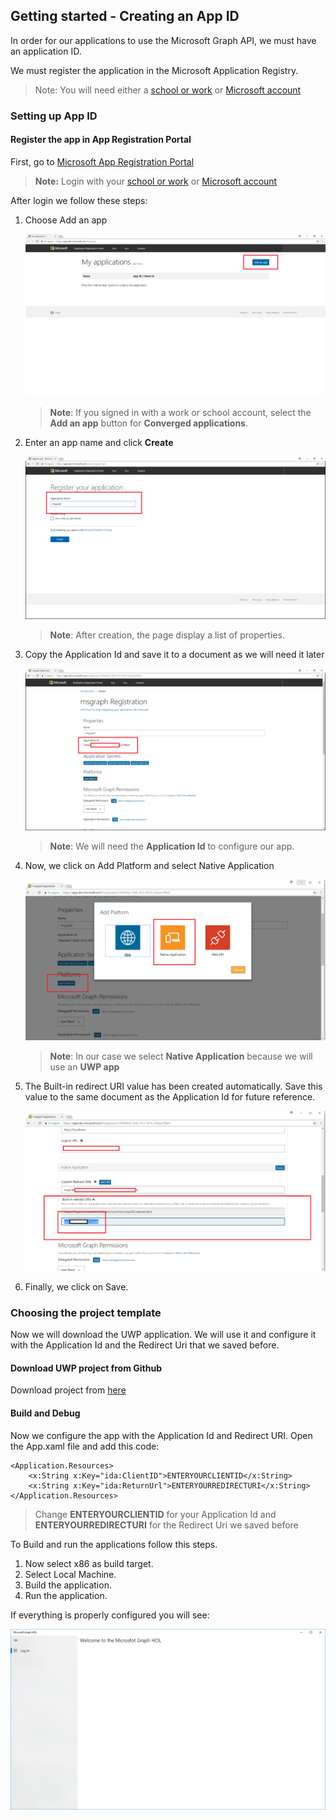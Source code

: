 ## Getting started - Creating an App ID

In order for our applications to use the Microsoft Graph API, we must have an application ID.

We must register the application in the Microsoft Application Registry. 

> Note: You will need either a [school or work](https://developer.microsoft.com/office/dev-program) or [Microsoft account](https://signup.live.com/signup?wa=wsignin1.0&ct=1473983465&rver=6.6.6556.0&wp=MBI_SSL&wreply=https://outlook.live.com/owa/&id=292841&CBCXT=out&cobrandid=90015&bk=1473983466&uiflavor=web&uaid=3b7bae8746264c1bacf1db2b315745cc&lc=1033&lic=1)

### Setting up App ID
#### Register the app in App Registration Portal
First, go to [Microsoft App Registration Portal](https://apps.dev.microsoft.com/)

> **Note:** Login with your  [school or work](https://developer.microsoft.com/office/dev-program) or [Microsoft account](https://signup.live.com/signup?wa=wsignin1.0&ct=1473983465&rver=6.6.6556.0&wp=MBI_SSL&wreply=https://outlook.live.com/owa/&id=292841&CBCXT=out&cobrandid=90015&bk=1473983466&uiflavor=web&uaid=3b7bae8746264c1bacf1db2b315745cc&lc=1033&lic=1)

After login we follow these steps:

 1. Choose Add an app
  
    ![alt text](../media/AddApplication.png) 
	

	> **Note**: If you signed in with a work or school account, select the **Add an app** button for **Converged applications**.

 2. Enter an app name and click **Create**
	
	![alt text](../media/RegisterApp.png) 

	> **Note**: After creation, the page display a list of properties.	


 3. Copy the Application Id and save it to a document as we will need it later 
	
	![alt text](../media/ApplicationID.png) 

	> **Note**: We will need the **Application Id** to configure our app.	

 4. Now, we click on Add Platform and select Native Application 	
	
	![alt text](../media/NativeApplication.png) 

	> **Note**: In our case we select **Native Application** because we will use an **UWP app**

 5. The Built-in redirect URI value has been created automatically. Save this value to the same document as the Application Id for future reference. 
	
	![alt text](../media/RedirectUri.png) 
 
 6. Finally, we click on Save. 

### Choosing the project template

Now we will download the UWP application. We will use it and configure it with the Application Id and the Redirect Uri that we saved before.


#### Download UWP project from Github 

Download project from [here](https://github.com/Microsoft/InsiderDevTour18-Labs/tree/master/graph/Microsoft.GraphBase) 

#### Build and Debug

Now we configure the app with the Application Id and Redirect URI.
Open the App.xaml file and add this code:

	<Application.Resources>
        <x:String x:Key="ida:ClientID">ENTERYOURCLIENTID</x:String>
        <x:String x:Key="ida:ReturnUrl">ENTERYOURREDIRECTURI</x:String>
    </Application.Resources>

> Change **ENTERYOURCLIENTID** for your Application Id and **ENTERYOURREDIRECTURI** for the Redirect Uri we saved before

 
To Build and run the applications follow this steps.

1. Now select x86 as build target.
2. Select Local Machine.
3. Build the application.
4. Run the application.

If everything is properly configured you will see:

![alt text](../media/applicationrun.png) 

